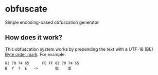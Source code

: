 # obfuscate
Simple encoding-based obfuscation generator

## How does it work?
This obfuscation system works by prepending the text with a UTF-16 (BE) [Byte order mark](https://en.wikipedia.org/wiki/Byte_order_mark).
For example:
```
62 79 74 65      FE FF 62 79 74 65
B  Y  T  E   ->        批    瑥
```
